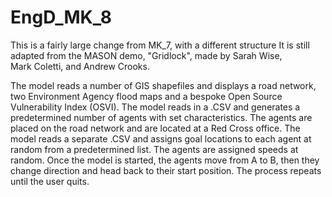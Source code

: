 # EngD_MK_8

This is a fairly large change from MK_7, with a different structure
It is still adapted from the MASON demo, "Gridlock", made by Sarah Wise,         
Mark Coletti, and Andrew Crooks.          

<p>The model reads a number of GIS shapefiles and displays a road network, two
  Environment Agency flood maps and a bespoke Open Source Vulnerability Index         
  (OSVI). The model reads in a .CSV and generates a predetermined number of agents         
  with set characteristics. The agents are placed on the road network and are         
  located at a Red Cross office. The model reads a separate .CSV and assigns goal         
  locations to each agent at random from a predetermined list. The agents are         
  assigned speeds at random. Once the model is started, the agents move from         
  A to B, then they change direction and head back to their start position. 
  The process repeats until the user quits.

